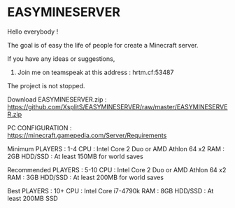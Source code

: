 # EASYMINESERVER

Hello everybody !

The goal is of easy the life of people for create a Minecraft server.

If you have any ideas or suggestions,
1) Join me on teamspeak at this address : hrtm.cf:53487

The project is not stopped.


Download EASYMINESERVER.zip : https://github.com/XsplitS/EASYMINESERVER/raw/master/EASYMINESERVER.zip

PC CONFIGURATION : https://minecraft.gamepedia.com/Server/Requirements

Minimum
PLAYERS : 1-4
CPU : Intel Core 2 Duo or AMD Athlon 64 x2
RAM : 2GB
HDD/SSD : At least 150MB for world saves

Recommended
PLAYERS : 5-10
CPU : Intel Core 2 Duo or AMD Athlon 64 x2
RAM : 3GB
HDD/SSD : At least 200MB for world saves

Best
PLAYERS : 10+
CPU : Intel Core i7-4790k
RAM : 8GB
HDD/SSD : At least 200MB SSD
